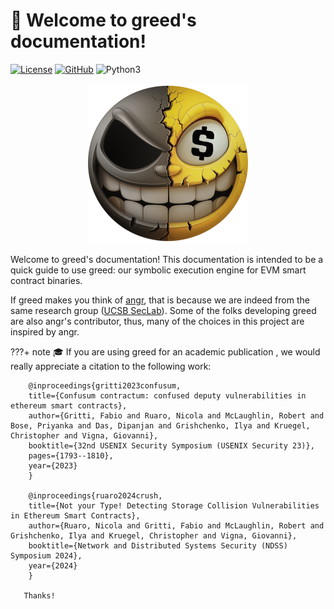 # 🚀 Welcome to greed's documentation!
[![License](https://img.shields.io/github/license/Ileriayo/markdown-badges?style=for-the-badge)](https://github.com/ucsb-seclab/greed/blob/main/LICENSE.md)  [![GitHub](https://img.shields.io/badge/github-%23121011.svg?style=for-the-badge&logo=github&logoColor=white)](https://github.com/ucsb-seclab/greed) ![Python3](https://img.shields.io/badge/python-3670A0?style=for-the-badge&logo=python&logoColor=ffdd54)


<center><img src="./imgs/logo.png" width="256" height="256" /></center>

Welcome to greed's documentation! This documentation is intended to be a quick guide to use greed: our symbolic execution engine for EVM smart contract binaries.

If greed makes you think of [angr](https://github.com/angr), that is because we are indeed from the same research group ([UCSB SecLab](https://seclab.cs.ucsb.edu/)). 
Some of the folks developing greed are also angr's contributor, thus, many of the choices in this project are inspired by angr.


???+ note
       🎓 If you are using greed for an academic publication , we would really appreciate a citation to the following work:

        @inproceedings{gritti2023confusum,
        title={Confusum contractum: confused deputy vulnerabilities in ethereum smart contracts},
        author={Gritti, Fabio and Ruaro, Nicola and McLaughlin, Robert and Bose, Priyanka and Das, Dipanjan and Grishchenko, Ilya and Kruegel, Christopher and Vigna, Giovanni},
        booktitle={32nd USENIX Security Symposium (USENIX Security 23)},
        pages={1793--1810},
        year={2023}
        }

        @inproceedings{ruaro2024crush,
        title={Not your Type! Detecting Storage Collision Vulnerabilities in Ethereum Smart Contracts},
        author={Ruaro, Nicola and Gritti, Fabio and McLaughlin, Robert and Grishchenko, Ilya and Kruegel, Christopher and Vigna, Giovanni},
        booktitle={Network and Distributed Systems Security (NDSS) Symposium 2024},
        year={2024}
        }

       Thanks! 
